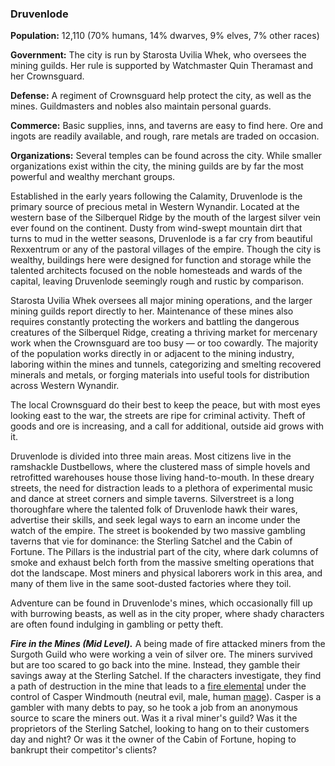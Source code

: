 ### Druvenlode

**Population:** 12,110 (70% humans, 14% dwarves, 9% elves, 7% other races)

**Government:** The city is run by Starosta Uvilia Whek, who oversees the mining guilds. Her rule is supported by Watchmaster Quin Theramast and her Crownsguard.

**Defense:** A regiment of Crownsguard help protect the city, as well as the mines. Guildmasters and nobles also maintain personal guards.

**Commerce:** Basic supplies, inns, and taverns are easy to find here. Ore and ingots are readily available, and rough, rare metals are traded on occasion.

**Organizations:** Several temples can be found across the city. While smaller organizations exist within the city, the mining guilds are by far the most powerful and wealthy merchant groups.

Established in the early years following the Calamity, Druvenlode is the primary source of precious metal in Western Wynandir. Located at the western base of the Silberquel Ridge by the mouth of the largest silver vein ever found on the continent. Dusty from wind-swept mountain dirt that turns to mud in the wetter seasons, Druvenlode is a far cry from beautiful Rexxentrum or any of the pastoral villages of the empire. Though the city is wealthy, buildings here were designed for function and storage while the talented architects focused on the noble homesteads and wards of the capital, leaving Druvenlode seemingly rough and rustic by comparison.

Starosta Uvilia Whek oversees all major mining operations, and the larger mining guilds report directly to her. Maintenance of these mines also requires constantly protecting the workers and battling the dangerous creatures of the Silberquel Ridge, creating a thriving market for mercenary work when the Crownsguard are too busy — or too cowardly. The majority of the population works directly in or adjacent to the mining industry, laboring within the mines and tunnels, categorizing and smelting recovered minerals and metals, or forging materials into useful tools for distribution across Western Wynandir.

The local Crownsguard do their best to keep the peace, but with most eyes looking east to the war, the streets are ripe for criminal activity. Theft of goods and ore is increasing, and a call for additional, outside aid grows with it.

Druvenlode is divided into three main areas. Most citizens live in the ramshackle Dustbellows, where the clustered mass of simple hovels and retrofitted warehouses house those living hand-to-mouth. In these dreary streets, the need for distraction leads to a plethora of experimental music and dance at street corners and simple taverns. Silverstreet is a long thoroughfare where the talented folk of Druvenlode hawk their wares, advertise their skills, and seek legal ways to earn an income under the watch of the empire. The street is bookended by two massive gambling taverns that vie for dominance: the Sterling Satchel and the Cabin of Fortune. The Pillars is the industrial part of the city, where dark columns of smoke and exhaust belch forth from the massive smelting operations that dot the landscape. Most miners and physical laborers work in this area, and many of them live in the same soot-dusted factories where they toil.

Adventure can be found in Druvenlode's mines, which occasionally fill up with burrowing beasts, as well as in the city proper, where shady characters are often found indulging in gambling or petty theft.

_**Fire in the Mines (Mid Level).**_ A being made of fire attacked miners from the Surgoth Guild who were working a vein of silver ore. The miners survived but are too scared to go back into the mine. Instead, they gamble their savings away at the Sterling Satchel. If the characters investigate, they find a path of destruction in the mine that leads to a [fire elemental](https://www.dndbeyond.com/monsters/fire-elemental) under the control of Casper Windmouth (neutral evil, male, human [mage](https://www.dndbeyond.com/monsters/mage)). Casper is a gambler with many debts to pay, so he took a job from an anonymous source to scare the miners out. Was it a rival miner's guild? Was it the proprietors of the Sterling Satchel, looking to hang on to their customers day and night? Or was it the owner of the Cabin of Fortune, hoping to bankrupt their competitor's clients?